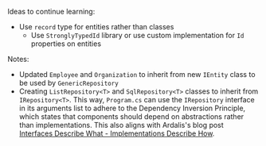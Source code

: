 ﻿Ideas to continue learning: 
- Use `record` type for entities rather than classes
  - Use `StronglyTypedId` library or use custom implementation for `Id` properties on entities

Notes:
- Updated `Employee` and `Organization` to inherit from new `IEntity` class to be used by `GenericRepository`
- Creating `ListRepository<T>` and `SqlRepository<T>` classes to inherit from `IRepository<T>`. This way, `Program.cs` can use the `IRepository` interface in its arguments list to adhere to the Dependency Inversion Principle, which states that components should depend on abstractions rather than implementations. This also aligns with Ardalis's blog post [Interfaces Describe What - Implementations Describe How](https://ardalis.com/interfaces-describe-what-implementations-describe-how/).